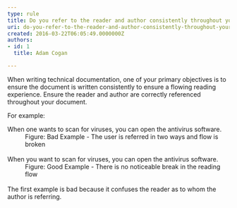 ```yaml
---
type: rule
title: Do you refer to the reader and author consistently throughout your document?
uri: do-you-refer-to-the-reader-and-author-consistently-throughout-your-document
created: 2016-03-22T06:05:49.0000000Z
authors:
- id: 1
  title: Adam Cogan

---
```




<span class='intro'> <p class="ssw15-rteElement-P">When writing technical documentation, one of your primary objectives is to ensure the document is written consistently to ensure a flowing reading experience. Ensure the reader and author are correctly referenced throughout your document.</p><p class="ssw15-rteElement-P">For example&#58;</p> </span>

<div>​When one wants to scan for viruses, you can open the antivirus software.</div><div><dd class="ssw15-rteElement-FigureBad">Figure&#58; Bad Example - The user is referred in two ways and flow is broken</dd><br></div><div>When you want to scan for viruses, you can open the antivirus software.</div><div><dd class="ssw15-rteElement-FigureGood">Figure&#58; Good Example - There is no noticeable break in the reading flow</dd><br></div><div>The first example is bad because it confuses the reader as to whom the author is referring.</div>


